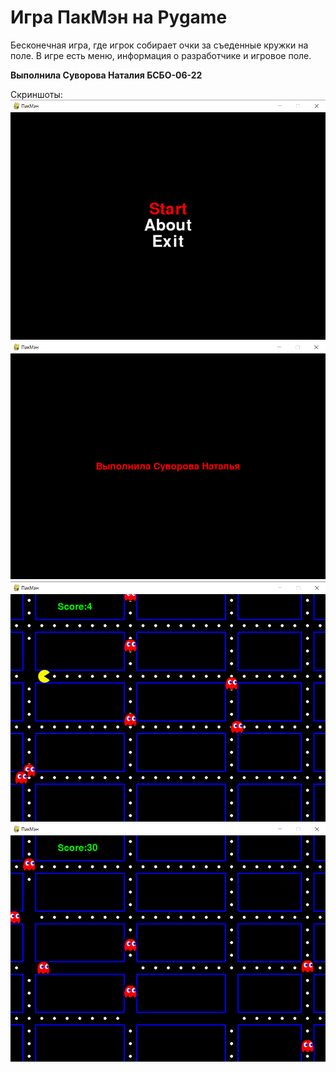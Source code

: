 # Игра ПакМэн на Pygame

Бесконечная игра, где игрок собирает очки за съеденные кружки на поле. В игре есть меню, информация о разработчике и игровое поле.

**Выполнила Суворова Наталия БСБО-06-22**

Скриншоты:
![alt text](image.png)
![alt text](image-1.png)
![alt text](image-2.png)
![alt text](image-3.png)
